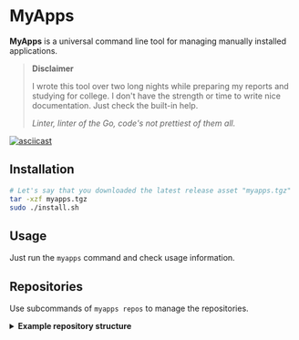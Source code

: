 # MyApps

**MyApps** is a universal command line tool for managing manually installed applications.

> **Disclaimer** 
> 
> I wrote this tool over two long nights while preparing my reports and studying for college. I don't have the strength or time to write nice documentation. Just check the built-in help.
> 
> _Linter, linter of the Go, code's not prettiest of them all._

[![asciicast](https://asciinema.org/a/451017.svg)](https://asciinema.org/a/451017)


## Installation

```bash
# Let's say that you downloaded the latest release asset "myapps.tgz"
tar -xzf myapps.tgz
sudo ./install.sh
```

## Usage

Just run the `myapps` command and check usage information.

## Repositories

Use subcommands of `myapps repos` to manage the repositories.

<details>
<summary><strong>Example repository structure</strong></summary>

```yaml
name: default
description: Default repository
maintainer: MyApps
contents: []
  # - name: applicationName
  #   description: Application description
  #   install_scenario:
  #     - some_commands
  #     - some_other_commands
  #   update_scenario:
  #     - some_commands
  #     - some_other_commands
  #   uninstall_scenario:
  #     - some_commands
  #     - some_other_commands
  #   newest_version_check:
  #     - some_commands
  #     - some_other_commands
  #   current_version_check:
  #     - some_commands
  #     - some_other_commands

# Those environment variables are available inside the scenarios:
# - OS (in all scenarios)
# - ARCH (in all scenarios)
# - LATEST_VERSION (in install & update scenarios)
# - CURRENT_VERSION (in update & uninstall scenarios)
# - TEMP - path to temporary directory that will be removed after scenario (in install & update scenarios)
```
</details>
